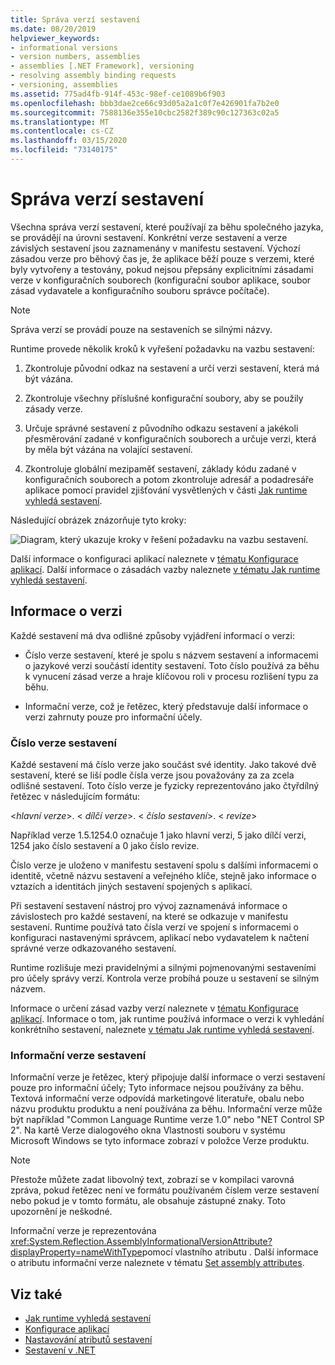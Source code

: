 ```yaml
---
title: Správa verzí sestavení
ms.date: 08/20/2019
helpviewer_keywords:
- informational versions
- version numbers, assemblies
- assemblies [.NET Framework], versioning
- resolving assembly binding requests
- versioning, assemblies
ms.assetid: 775ad4fb-914f-453c-98ef-ce1089b6f903
ms.openlocfilehash: bbb3dae2ce66c93d05a2a1c0f7e426901fa7b2e0
ms.sourcegitcommit: 7588136e355e10cbc2582f389c90c127363c02a5
ms.translationtype: MT
ms.contentlocale: cs-CZ
ms.lasthandoff: 03/15/2020
ms.locfileid: "73140175"
---
```

# <a name="assembly-versioning"></a>Správa verzí sestavení

Všechna správa verzí sestavení, které používají za běhu společného jazyka, se provádějí na úrovni sestavení. Konkrétní verze sestavení a verze závislých sestavení jsou zaznamenány v manifestu sestavení. Výchozí zásadou verze pro běhový čas je, že aplikace běží pouze s verzemi, které byly vytvořeny a testovány, pokud nejsou přepsány explicitními zásadami verze v konfiguračních souborech (konfigurační soubor aplikace, soubor zásad vydavatele a konfiguračního souboru správce počítače).  
  
> [!NOTE]
> Správa verzí se provádí pouze na sestaveních se silnými názvy.  
  
Runtime provede několik kroků k vyřešení požadavku na vazbu sestavení:  
  
1. Zkontroluje původní odkaz na sestavení a určí verzi sestavení, která má být vázána.  
  
2. Zkontroluje všechny příslušné konfigurační soubory, aby se použily zásady verze.  
  
3. Určuje správné sestavení z původního odkazu sestavení a jakékoli přesměrování zadané v konfiguračních souborech a určuje verzi, která by měla být vázána na volající sestavení.  
  
4. Zkontroluje globální mezipaměť sestavení, základy kódu zadané v konfiguračních souborech a potom zkontroluje adresář a podadresáře aplikace pomocí pravidel zjišťování vysvětlených v části [Jak runtime vyhledá sestavení](../../framework/deployment/how-the-runtime-locates-assemblies.md).  
  
Následující obrázek znázorňuje tyto kroky:  
  
![Diagram, který ukazuje kroky v řešení požadavku na vazbu sestavení.](./media/versioning/resolve-assembly-binding-request.gif)
  
Další informace o konfiguraci aplikací naleznete v [tématu Konfigurace aplikací](../../framework/configure-apps/index.md). Další informace o zásadách vazby naleznete [v tématu Jak runtime vyhledá sestavení](../../framework/deployment/how-the-runtime-locates-assemblies.md).  
  
## <a name="version-information"></a>Informace o verzi  

Každé sestavení má dva odlišné způsoby vyjádření informací o verzi:  
  
- Číslo verze sestavení, které je spolu s názvem sestavení a informacemi o jazykové verzi součástí identity sestavení. Toto číslo používá za běhu k vynucení zásad verze a hraje klíčovou roli v procesu rozlišení typu za běhu.  
  
- Informační verze, což je řetězec, který představuje další informace o verzi zahrnuty pouze pro informační účely.  
  
### <a name="assembly-version-number"></a>Číslo verze sestavení  

Každé sestavení má číslo verze jako součást své identity. Jako takové dvě sestavení, které se liší podle čísla verze jsou považovány za za zcela odlišné sestavení. Toto číslo verze je fyzicky reprezentováno jako čtyřdílný řetězec v následujícím formátu:  
  
\<*hlavní verze*>. \< *dílčí verze*>. \< *číslo sestavení*>. \< *revize*>  
  
Například verze 1.5.1254.0 označuje 1 jako hlavní verzi, 5 jako dílčí verzi, 1254 jako číslo sestavení a 0 jako číslo revize.  
  
Číslo verze je uloženo v manifestu sestavení spolu s dalšími informacemi o identitě, včetně názvu sestavení a veřejného klíče, stejně jako informace o vztazích a identitách jiných sestavení spojených s aplikací.  
  
Při sestavení sestavení nástroj pro vývoj zaznamenává informace o závislostech pro každé sestavení, na které se odkazuje v manifestu sestavení. Runtime používá tato čísla verzí ve spojení s informacemi o konfiguraci nastavenými správcem, aplikací nebo vydavatelem k načtení správné verze odkazovaného sestavení.  
  
Runtime rozlišuje mezi pravidelnými a silnými pojmenovanými sestaveními pro účely správy verzí. Kontrola verze probíhá pouze u sestavení se silným názvem.  
  
Informace o určení zásad vazby verzí naleznete v [tématu Konfigurace aplikací](../../framework/configure-apps/index.md). Informace o tom, jak runtime používá informace o verzi k vyhledání konkrétního sestavení, naleznete [v tématu Jak runtime vyhledá sestavení](../../framework/deployment/how-the-runtime-locates-assemblies.md).  
  
### <a name="assembly-informational-version"></a>Informační verze sestavení  

Informační verze je řetězec, který připojuje další informace o verzi sestavení pouze pro informační účely; Tyto informace nejsou používány za běhu. Textová informační verze odpovídá marketingové literatuře, obalu nebo názvu produktu produktu a není používána za běhu. Informační verze může být například "Common Language Runtime verze 1.0" nebo "NET Control SP 2". Na kartě Verze dialogového okna Vlastnosti souboru v systému Microsoft Windows se tyto informace zobrazí v položce Verze produktu.  
  
> [!NOTE]
> Přestože můžete zadat libovolný text, zobrazí se v kompilaci varovná zpráva, pokud řetězec není ve formátu používaném číslem verze sestavení nebo pokud je v tomto formátu, ale obsahuje zástupné znaky. Toto upozornění je neškodné.  
  
Informační verze je reprezentována <xref:System.Reflection.AssemblyInformationalVersionAttribute?displayProperty=nameWithType>pomocí vlastního atributu . Další informace o atributu informační verze naleznete v tématu [Set assembly attributes](set-attributes.md).  
  
## <a name="see-also"></a>Viz také

- [Jak runtime vyhledá sestavení](../../framework/deployment/how-the-runtime-locates-assemblies.md)
- [Konfigurace aplikací](../../framework/configure-apps/index.md)
- [Nastavování atributů sestavení](set-attributes.md)
- [Sestavení v .NET](index.md)
